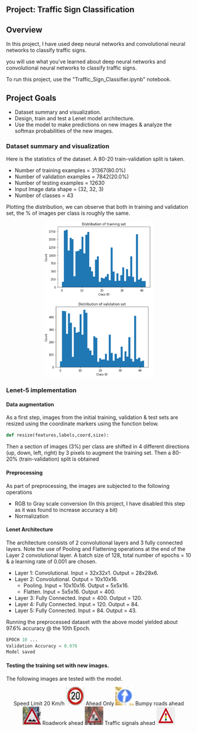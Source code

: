## Project: Traffic Sign Classification

Overview
---
In this project, I have used deep neural networks and convolutional neural networks to classify traffic signs. 

you will use what you've learned about deep neural networks and convolutional neural networks to classify traffic signs. 

To run this project, use the "Traffic_Sign_Classifier.ipynb" notebook.

Project Goals
---
* Dataset summary and visualization.
* Design, train and test a Lenet model architecture.
* Use the model to make predictions on new images & analyze the softmax probabilities of the new images.


### Dataset summary and visualization

Here is the statistics of the dataset. A 80-20 train-validation split is taken.

* Number of training examples   = 31367(80.0%)
* Number of validation examples = 7842(20.0%)
* Number of testing examples    = 12630
* Input Image data shape        = (32, 32, 3)
* Number of classes             = 43

Plotting the distribution, we can observe that both in training and validation set, the % of images per class is roughly the same.
<p align="center">
    <img src="./Distribution.PNG" alt="Image" />
</p>

### Lenet-5 implementation 
#### Data augmentation
As a first step, images from the initial training, validation & test sets are resized using the coordinate markers using the function below.
```python
def resize(features,labels,coord,size):
```
Then a section of images (3%) per class are shifted in 4 different directions (up, down, left, right) by 3 pixels to augment the training set. Then a 80-20% (train-validation) split is obtained

#### Preprocessing

As part of preprocessing, the images are subjected to the following operations

* RGB to Gray scale conversion (In this project, I have disabled this step as it was found to increase accuracy a bit)
* Normalization

#### Lenet Architecture

The architecture consists of 2 convolutional layers and 3 fully connected layers. Note the use of Pooling and Flattening operations at the end of the Layer 2 convolutional layer.
A batch size of 128, total number of epochs = 10 & a learning rate of 0.001 are chosen.

* Layer 1: Convolutional. Input = 32x32x1. Output = 28x28x6.
* Layer 2: Convolutional. Output = 10x10x16.
    * Pooling. Input = 10x10x16. Output = 5x5x16.
    * Flatten. Input = 5x5x16. Output = 400.
* Layer 3: Fully Connected. Input = 400. Output = 120.
* Layer 4: Fully Connected. Input = 120. Output =  84.
* Layer 5: Fully Connected. Input =  84. Output =  43.


Running the preprocessed dataset with the above model yielded about 97.6% accuracy @ the 10th Epoch.
```python
EPOCH 10 ...
Validation Accuracy = 0.976
Model saved
```
#### Testing the training set with new images.

The following images are tested with the model.

<p align="center">
    Speed Limit 20 Km/h
    <img src="./Test_images/20.png" alt="Image" width="50" height="50" />
    Ahead Only
    <img src="./Test_images/aheadonly.png" alt="Image" width="50" height="50" />
    Bumpy roads ahead
    <img src="./Test_images/bumpy.png" alt="Image" width="50" height="50" />
    Roadwork ahead
    <img src="./Test_images/roadwork.png" alt="Image" width="50" height="50" />
    Traffic signals ahead
    <img src="./Test_images/signals.png" alt="Image" width="50" height="50" />
    
</p>


